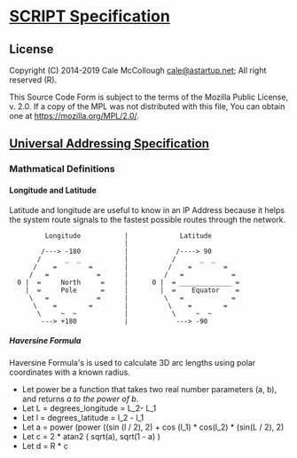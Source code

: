 # [SCRIPT Specification](../readme.md)

## License

Copyright (C) 2014-2019 Cale McCollough <cale@astartup.net>; All right reserved (R).

This Source Code Form is subject to the terms of the Mozilla Public License, v. 2.0. If a copy of the MPL was not distributed with this file, You can obtain one at <https://mozilla.org/MPL/2.0/>.

## [Universal Addressing Specification](readme.md)

### Mathmatical Definitions

#### Longitude and Latitude

Latitude and longitude are useful to know in an IP Address because it helps the system route signals to the fastest possible routes through the network.

```
         Longitude           |             Latitude
                             |
        /---> -180           |            /----> 90
       /      _  _           |           /      _  _
      /    =        =        |          /    =        =
     /   =            =      |         /   =            =
  0 |  =     North     =     |      0 |  = _____________ =
    |  =     Pole      =     |        |  =    Equator    =
     \   =            =      |         \   =            =
      \    =        =        |          \    =        =
       \     ~  ~            |           \     ~  ~
        ---> +180            |            ---> -90
```

##### Haversine Formula

Haversine Formula's is used to calculate 3D arc lengths using polar coordinates with a known radius.

* Let power be a function that takes two real number parameters (a, b), and returns *a to the power of b*.
* Let L = degrees_longitude = L_2- L_1
* Let l = degrees_latitude = l_2 - l_1
* Let a = power (power ((sin (l / 2), 2) + cos (l_1) * cos(l_2) * (sin(L / 2), 2)
* Let c = 2 * atan2 ( sqrt(a), sqrt(1 - a) )
* Let d = R * c
